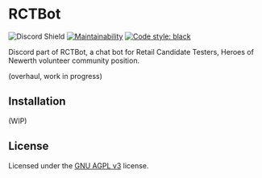 # RCTBot

![Discord Shield](https://discordapp.com/api/guilds/210131920611311616/widget.png?style=shield) [![Maintainability](https://api.codeclimate.com/v1/badges/4ed47a9dcca4dbba7947/maintainability)](https://codeclimate.com/github/djuresic/rctbot-discord/maintainability) [![Code style: black](https://img.shields.io/badge/code%20style-black-000000.svg)](https://github.com/psf/black)

Discord part of RCTBot, a chat bot for Retail Candidate Testers, Heroes of Newerth volunteer community position.

\(overhaul, work in progress\)

## Installation

\(WIP\)

## License

Licensed under the [GNU AGPL v3](https://www.gnu.org/licenses/agpl-3.0.html) license.

